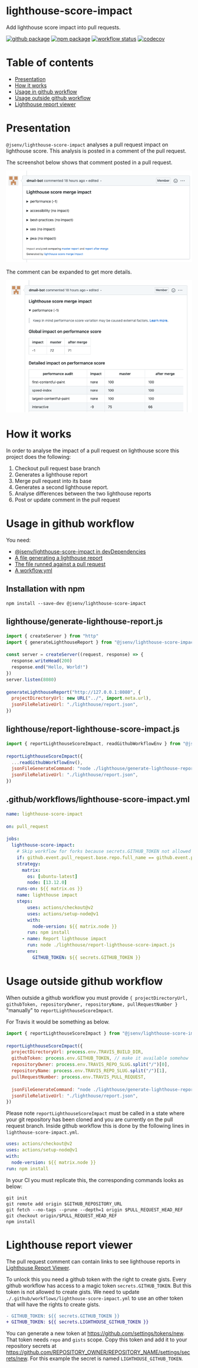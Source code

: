 # lighthouse-score-impact

Add lighthouse score impact into pull requests.

[![github package](https://img.shields.io/github/package-json/v/jsenv/jsenv-lighthouse-score-impact.svg?label=package&logo=github)](https://github.com/jsenv/jsenv-lighthouse-score-impact/packages)
[![npm package](https://img.shields.io/npm/v/@jsenv/lighthouse-score-impact.svg?logo=npm&label=package)](https://www.npmjs.com/package/@jsenv/lighthouse-score-impact)
[![workflow status](https://github.com/jsenv/jsenv-lighthouse-score-impact/workflows/ci/badge.svg)](https://github.com/jsenv/jsenv-lighthouse-score-impact/actions?workflow=ci)
[![codecov](https://codecov.io/gh/jsenv/jsenv-lighthouse-score-impact/branch/master/graph/badge.svg)](https://codecov.io/gh/jsenv/jsenv-lighthouse-score-impact)

# Table of contents

- [Presentation](#Presentation)
- [How it works](#How-it-works)
- [Usage in github workflow](#Usage-in-github-workflow)
- [Usage outside github workflow](#Usage-outside-github-workflow)
- [Lighthouse report viewer](#Lighthouse-report-viewer)

# Presentation

`@jsenv/lighthouse-score-impact` analyses a pull request impact on lighthouse score. This analysis is posted in a comment of the pull request.

The screenshot below shows that comment posted in a pull request.

![screenshot of pull request comment](./docs/comment-collapsed.png)

The comment can be expanded to get more details.

![screenshot of pull request comment expanded](./docs/comment-expanded.png)

# How it works

In order to analyse the impact of a pull request on lighthouse score this project does the following:

1. Checkout pull request base branch
2. Generates a lighthouse report
3. Merge pull request into its base
4. Generates a second lighthouse report.
5. Analyse differences between the two lighthouse reports
6. Post or update comment in the pull request

# Usage in github workflow

You need:

- [@jsenv/lighthouse-score-impact in devDependencies](#Installation-with-npm)
- [A file generating a lighthouse report](#lighthousegenerate-lighthouse-reportjs)
- [The file runned against a pull request](#lighthousereport-lighthouse-score-impactjs)
- [A workflow.yml](#githubworkflowslighthouse-score-impactyml)

## Installation with npm

```console
npm install --save-dev @jsenv/lighthouse-score-impact
```

## lighthouse/generate-lighthouse-report.js

```js
import { createServer } from "http"
import { generateLighthouseReport } from "@jsenv/lighthouse-score-impact"

const server = createServer((request, response) => {
  response.writeHead(200)
  response.end("Hello, World!")
})
server.listen(8080)

generateLighthouseReport("http://127.0.0.1:8080", {
  projectDirectoryUrl: new URL("../", import.meta.url),
  jsonFileRelativeUrl: "./lighthouse/report.json",
})
```

## lighthouse/report-lighthouse-score-impact.js

```js
import { reportLighthouseScoreImpact, readGithubWorkflowEnv } from "@jsenv/lighthouse-score-impact"

reportLighthouseScoreImpact({
  ...readGithubWorkflowEnv(),
  jsonFileGenerateCommand: "node ./lighthouse/generate-lighthouse-report.js",
  jsonFileRelativeUrl: "./lighthouse/report.json",
})
```

## .github/workflows/lighthouse-score-impact.yml

```yml
name: lighthouse-score-impact

on: pull_request

jobs:
  lighthouse-score-impact:
    # Skip workflow for forks because secrets.GITHUB_TOKEN not allowed to post comments
    if: github.event.pull_request.base.repo.full_name == github.event.pull_request.head.repo.full_name
    strategy:
      matrix:
        os: [ubuntu-latest]
        node: [13.12.0]
    runs-on: ${{ matrix.os }}
    name: lighthouse impact
    steps:
        uses: actions/checkout@v2
        uses: actions/setup-node@v1
        with:
          node-version: ${{ matrix.node }}
        run: npm install
      - name: Report lighthouse impact
        run: node ./lighthouse/report-lighthouse-score-impact.js
        env:
          GITHUB_TOKEN: ${{ secrets.GITHUB_TOKEN }}
```

# Usage outside github workflow

When outside a github workflow you must provide `{ projectDirectoryUrl, githubToken, repositoryOwner, repositoryName, pullRequestNumber }` "manually" to `reportLighthouseScoreImpact`.

For Travis it would be something as below.

```js
import { reportLighthouseScoreImpact } from "@jsenv/lighthouse-score-impact"

reportLighthouseScoreImpact({
  projectDirectoryUrl: process.env.TRAVIS_BUILD_DIR,
  githubToken: process.env.GITHUB_TOKEN, // make it available somehow
  repositoryOwner: process.env.TRAVIS_REPO_SLUG.split("/")[0],
  repositoryName: process.env.TRAVIS_REPO_SLUG.split("/")[1],
  pullRequestNumber: process.env.TRAVIS_PULL_REQUEST,

  jsonFileGenerateCommand: "node ./lighthouse/generate-lighthouse-report.js",
  jsonFileRelativeUrl: "./lighthouse/report.json",
})
```

Please note `reportLighthouseScoreImpact` must be called in a state where your git repository has been cloned and you are currently on the pull request branch. Inside github workflow this is done by the following lines in `lighthouse-score-impact.yml`.

```yml
uses: actions/checkout@v2
uses: actions/setup-node@v1
with:
  node-version: ${{ matrix.node }}
run: npm install
```

In your CI you must replicate this, the corresponding commands looks as below:

```console
git init
git remote add origin $GITHUB_REPOSITORY_URL
git fetch --no-tags --prune --depth=1 origin $PULL_REQUEST_HEAD_REF
git checkout origin/$PULL_REQUEST_HEAD_REF
npm install
```

# Lighthouse report viewer

The pull request comment can contain links to see lighthouse reports in [Lighthouse Report Viewer](https://googlechrome.github.io/lighthouse/viewer).

To unlock this you need a github token with the right to create gists. Every github workflow has access to a magic token `secrets.GITHUB_TOKEN`. But this token is not allowed to create gists. We need to update `./.github/workflows/lighthouse-score-impact.yml` to use an other token that will have the rights to create gists.

```diff
- GITHUB_TOKEN: ${{ secrets.GITHUB_TOKEN }}
+ GITHUB_TOKEN: ${{ secrets.LIGHTHOUSE_GITHUB_TOKEN }}
```

You can generate a new token at https://github.com/settings/tokens/new. That token needs `repo` and `gists` scope. Copy this token and add it to your repository secrets at https://github.com/REPOSITORY_OWNER/REPOSITORY_NAME/settings/secrets/new. For this example the secret is named `LIGHTHOUSE_GITHUB_TOKEN`.
